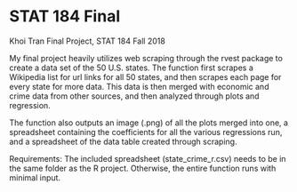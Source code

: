 # STAT 184 Final
Khoi Tran
Final Project, STAT 184 Fall 2018

My final project heavily utilizes web scraping through the rvest package to create a data set of the 50 U.S. states. The function first scrapes a Wikipedia list for url links for all 50 states, and then scrapes each page for every state for more data. This data is then merged with economic and crime data from other sources, and then analyzed through plots and regression.

The function also outputs an image (.png) of all the plots merged into one, a spreadsheet containing the coefficients for all the various regressions run, and a spreadsheet of the data table created through scraping. 

Requirements: The included spreadsheet (state_crime_r.csv) needs to be in the same folder as the R project. Otherwise, the entire function runs with minimal input.
